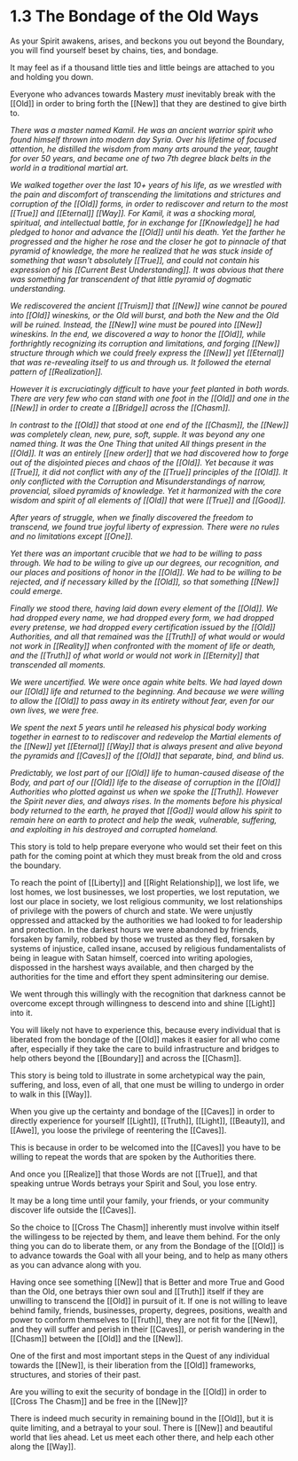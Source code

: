 # 1.3 The Bondage of the Old Ways
As your Spirit awakens, arises, and beckons you out beyond the Boundary, you will find yourself beset by chains, ties, and bondage. 

It may feel as if a thousand little ties and little beings are attached to you and holding you down. 

Everyone who advances towards Mastery _must_ inevitably break with the [[Old]] in order to bring forth the [[New]] that they are destined to give birth to. 

_There was a master named Kamil. He was an ancient warrior spirit who found himself thrown into modern day Syria. Over his lifetime of focused attention, he distilled the wisdom from many arts around the year, taught for over 50 years, and became one of two 7th degree black belts in the world in a traditional martial art._ 

_We walked together over the last 10+ years of his life, as we wrestled with the pain and discomfort of transcending the limitations and strictures and corruption of the [[Old]] forms, in order to rediscover and return to the most [[True]] and [[Eternal]] [[Way]]. For Kamil, it was a shocking moral, spiritual, and intellectual battle, for in exchange for [[Knowledge]] he had pledged to honor and advance the [[Old]] until his death. Yet the farther he progressed and the higher he rose and the closer he got to pinnacle of that pyramid of knowledge, the more he realized that he was stuck inside of something that wasn't absolutely [[True]], and could not contain his expression of his [[Current Best Understanding]]. It was obvious that there was something far transcendent of that little pyramid of dogmatic understanding._

_We rediscovered the ancient [[Truism]] that [[New]] wine cannot be poured into [[Old]] wineskins, or the Old will burst, and both the New and the Old will be ruined. Instead, the [[New]] wine must be poured into [[New]] wineskins. In the end, we discovered a way to honor the [[Old]], while forthrightly recognizing its corruption and limitations, and forging [[New]] structure through which we could freely express the [[New]] yet [[Eternal]] that was re-revealing itself to us and through us. It followed the eternal pattern of [[Realization]]._

_However it is excruciatingly difficult to have your feet planted in both words. There are very few who can stand with one foot in the [[Old]] and one in the [[New]] in order to create a [[Bridge]] across the [[Chasm]]._

_In contrast to the [[Old]] that stood at one end of the [[Chasm]], the [[New]] was completely clean, new, pure, soft, supple. It was beyond any one named thing. It was the One Thing that united All things present in the [[Old]]. It was an entirely [[new order]] that we had discovered how to forge out of the disjointed pieces and chaos of the [[Old]]. Yet because it was [[True]], it did not conflict with any of the [[True]] principles of the [[Old]]. It only conflicted with the Corruption and Misunderstandings of narrow, provencial, siloed pyramids of knowledge. Yet it harmonized with the core wisdom and spirit of all elements of [[Old]] that were [[True]] and [[Good]]._

_After years of struggle, when we finally discovered the freedom to transcend, we found true joyful liberty of expression. There were no rules and no limitations except [[One]]._

_Yet there was an important crucible that we had to be willing to pass through. We had to be wiling to give up our degrees, our recognition, and our places and positions of honor in the [[Old]]. We had to be willing to be rejected, and if necessary killed by the [[Old]], so that something [[New]] could emerge._

_Finally we stood there, having laid down every element of the [[Old]]. We had dropped every name, we had dropped every form, we had dropped every pretense, we had dropped every certification issued by the [[Old]] Authorities, and all that remained was the [[Truth]] of what would or would not work in [[Reality]] when confronted with the moment of life or death, and the [[Truth]] of what world or would not work in [[Eternity]] that transcended all moments._

_We were uncertified. We were once again white belts. We had layed down our [[Old]] life and returned to the beginning. And because we were willing to allow the [[Old]] to pass away in its entirety without fear, even for our own lives, we were free._

_We spent the next 5 years until he released his physical body working together in earnest to to rediscover and redevelop the Martial elements of the [[New]] yet [[Eternal]] [[Way]] that is always present and alive beyond the pyramids and [[Caves]] of the [[Old]] that separate, bind, and blind us._

_Predictably, we lost part of our [[Old]] life to human-caused disease of the Body, and part of our [[Old]] life to the disease of corruption in the [[Old]] Authorities who plotted against us when we spoke the [[Truth]]. However the Spirit never dies, and always rises. In the moments before his physical body returned to the earth, he prayed that [[God]] would allow his spirit to remain here on earth to protect and help the weak, vulnerable, suffering, and exploiting in his destroyed and corrupted homeland._

This story is told to help prepare everyone who would set their feet on this path for the coming point at which they must break from the old and cross the boundary. 

To reach the point of [[Liberty]] and [[Right Relationship]], we lost life, we lost homes, we lost businesses, we lost properties, we lost reputation, we lost our place in society, we lost religious community, we lost relationships of privilege with the powers of church and state. We were unjustly oppressed and attacked by the authorities we had looked to for leadership and protection. In the darkest hours we were abandoned by friends, forsaken by family, robbed by those we trusted as they fled, forsaken by systems of injustice, called insane, accused by religious fundamentalists of being in league with Satan himself, coerced into writing apologies, dispossed in the harshest ways available, and then charged by the authorities for the time and effort they spent adminsitering our demise. 

We went through this willingly with the recognition that darkness cannot be overcome except through willingness to descend into and shine [[Light]] into it. 

You will likely not have to experience this, because every individual that is liberated from the bondage of the [[Old]] makes it easier for all who come after, especially if they take the care to build infrastructure and bridges to help others beyond the [[Boundary]] and across the [[Chasm]]. 

This story is being told to illustrate in some archetypical way the pain, suffering, and loss, even of all, that one must be willing to undergo in order to walk in this [[Way]]. 

When you give up the certainty and bondage of the [[Caves]] in order to directly experience for yourself [[Light]], [[Truth]], [[Light]], [[Beauty]], and [[Awe]], you loose the privilege of reentering the [[Caves]]. 

This is because in order to be welcomed into the [[Caves]] you have to be willing to repeat the words that are spoken by the Authorities there. 

And once you [[Realize]] that those Words are not [[True]], and that speaking untrue Words betrays your Spirit and Soul, you lose entry. 

It may be a long time until your family, your friends, or your community discover life outside the [[Caves]]. 

So the choice to [[Cross The Chasm]] inherently must involve within itself the willingess to be rejected by them, and leave them behind. For the only thing you can do to liberate them, or any from the Bondage of the [[Old]] is to advance towards the Goal with all your being, and to help as many others as you can advance along with you. 

Having once see something [[New]] that is Better and more True and Good than the Old, one betrays thier own soul and [[Truth]] itself if they are unwilling to transcend the [[Old]] in pursuit of it. If one is not willing to leave behind family, friends, businesses, property, degrees, positions, wealth and power to conform themselves to [[Truth]], they are not fit for the [[New]], and they will suffer and perish in their [[Caves]], or perish wandering in the [[Chasm]] between the [[Old]] and the [[New]].  

One of the first and most important steps in the Quest of any individual towards the [[New]], is their liberation from the [[Old]] frameworks, structures, and stories of their past.  

Are you willing to exit the security of bondage in the [[Old]] in order to [[Cross The Chasm]] and be free in the [[New]]? 

There is indeed much security in remaining bound in the [[Old]], but it is quite limiting, and a betrayal to your soul. There is [[New]] and beautiful world that lies ahead. Let us meet each other there, and help each other along the [[Way]].  

